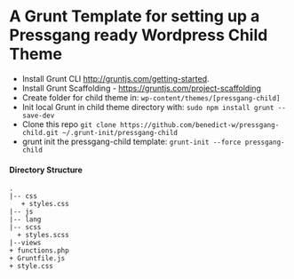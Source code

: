 # A Grunt Template for setting up a Pressgang ready Wordpress Child Theme
- Install Grunt CLI http://gruntjs.com/getting-started.
- Install Grunt Scaffolding - https://gruntjs.com/project-scaffolding
- Create folder for child theme in: `wp-content/themes/[pressgang-child]`
- Init local Grunt in child theme directory with: `sudo npm install grunt --save-dev`
- Clone this repo `git clone https://github.com/benedict-w/pressgang-child.git ~/.grunt-init/pressgang-child`
- grunt init the pressgang-child template: `grunt-init --force pressgang-child`

#### Directory Structure
```
.
|-- css
   + styles.css
|-- js
|-- lang
|-- scss
  + styles.scss
|--views
+ functions.php
+ Gruntfile.js
+ style.css
```
